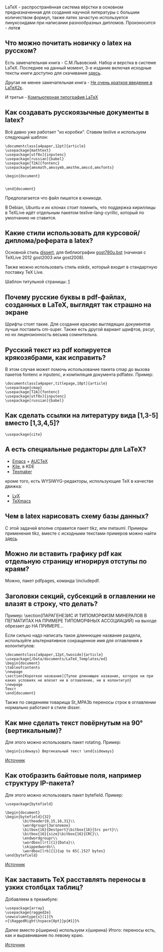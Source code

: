 LaTeX - распространённая система вёрстки в основном предназначенная для
создания научной литературы с большим количеством формул, также латех
зачастую используется линуксоидами при написании разнообразных
дипломов. Произносится - *лате**х***

## Что можно почитать новичку о latex на русском?

Есть замечательная книга - С.М.Львовский. Набор и верстка в системе
LaTeX. Последнее на данный момент, 3-е издание включая исходные тексты
книги доступно для скачивания
[здесь](http://www.mccme.ru/free-books/llang/newllang.pdf).

Другая не менее замечательная книга - [Не очень краткое введение в
LaTeX2ε](http://zelmanov.ptep-online.com/ctan/lshort_russian.pdf).

И третья - [Компьютерная типография
LaTeX](http://ctan.org/tex-archive/info/russian/Computer_Typesetting_Using_LaTeX)

## Как создавать русскоязычные документы в latex?

Всё давно уже работает "из коробки". Ставим texlive и используем
следующий шаблон:

    \documentclass[a4paper,12pt]{article}
    \usepackage{mathtext}
    \usepackage[utf8x]{inputenc}
    \usepackage[russian]{babel}
    \usepackage[T2A]{fontenc}
    \usepackage{amsmath,amssymb,amsthm,amscd,amsfonts}

    \begin{document}


    \end{document}

Предполагается что файл пишется в юникоде.

В Debian, Ubuntu и их клонах стоит помнить, что поддержка кириллицы в
TeXLive идёт отдельным пакетом texlive-lang-cyrillic, который по
умолчанию не ставится.

## Какие стили использовать для курсовой/диплома/реферата в latex?

Основной стиль [dissert](http://ppg.ice.ru/files/59553/dissert.tgz), для
библиографии
[gost780u.bst](http://www.inp.nsk.su/~baldin/Cyrillic-HOWTO-russian/ch08s02.html)
(начиная с TeXLive 2012 gost2003 или gost2008).

Также можно использовать стиль eskdx, который входит в стандартную
поставку TeX Live.

Шаблон титульной страницы:
[1](http://www.linux.org.ru/jump-message.jsp?msgid=1305696&cid=1305748)

## Почему русские буквы в pdf-файлах, созданных в LaTeX, выглядят так страшно на экране

Шрифты стоят такие. Для создания красиво выглядящих документов лучше
поставить cm-super. Также есть другой вариант шрифтов, pscyr, но их
лицензионность весьма сомнительна.

## Русский текст из pdf копируется крякозябрами, как исправить?

В этом случае может помочь использование пакета cmap до вызова пакетов
fontenc и inputenc, и компиляция документа pdflatex. Пример:

    \documentclass[a4paper,titlepage,10pt]{article}
    \usepackage{cmap}
    \usepackage[T2A]{fontenc}
    \usepackage[utf8x]{inputenc}
    \usepackage[russian]{babel}

## Как сделать ссылки на литературу вида \[1,3-5\] вместо \[1,3,4,5\]?

    \usepackage{cite}

## А есть специальные редакторы для LaTeX?

  - [Emacs](http://www.gnu.org/software/emacs/) +
    [AUCTeX](http://www.gnu.org/software/auctex/)
  - [Kile](http://kile.sourceforge.net/), в KDE
  - [Texmaker](http://www.xm1math.net/texmaker/)

кроме того, есть WYSIWYG-редакторы, использующие TeX в качестве движка:

  - [LyX](http://www.lyx.org/)
  - [TeXmacs](http://www.texmacs.org/)

## Чем в latex нарисовать схему базы данных?

С этой задачей вполне справится пакет tikz, или metauml. Примеры
применения tikz, вместе с исходными текстами примеров можно
найти [здесь](http://www.texample.net/tikz/examples/).

## Можно ли вставить графику pdf как отдельную страницу игнорируя отступы по краям?

Можно, пакет pdfpages, команда \\includepdf.

## Заголовки секций, субсекций в оглавлении не влазят в строку, что делать?

Пример: \\section{ПАРАГЕНЕЗИС И ТИПОМОРФИЗМ МИНЕРАЛОВ В ПЕГМАТИТАХ НА
ПРИМЕРЕ ТИПОМОРФНЫХ АССОЦИАЦИЙ} на выходе обрезает до НА ПРИМЕРЕ...

Если сильно надо написать такое длиннющее название раздела, используйте
альтернативное сокращенное имя для оглавления и колонтитулов:

    \documentclass[a4paper,12pt,twoside]{article}
    \usepackage{/Data/documents/LaTeX_Templates/ed}
    \begin{document}
    \tableofcontents
    \newpage
    \section[Короткое название]{Тупое длиннющее название, которое ни при каких условиях не влезет ни в оглавление, ни в колонтитул}
    \newpage
    Текст
    \end{document}

Также по сведениям товарища St_MPA3b переносы строк в оглавлении
нормально работают в стиле disser.

## Как мне сделать текст повёрнутым на 90° (вертикальным)?

Для этого можно использовать пакет rotating. Пример:

    \begin{sideways} Вертикальный текст \end{sideways}

[Источник](http://www.linux.org.ru/forum/general/4578155)

## Как отобразить байтовые поля, например структуру IP-пакета?

Для этого можно использовать пакет bytefield. Пример:

    \usepackage{bytefield}

    \begin{document}
    \begin{bytefield}{32}
            \bitheader{0,15,16,31}\\
            \wordgroupr{Заголовок}
            \bitbox{16}{Destport}\bitbox{16}{Src port}\\
            \bitbox{16}{size}\bitbox{16}{CRC}\\
            \endwordgroupr\\
            \wordbox[lrt]{1}{Data}\\
            \skippedwords\\
            \wordbox[lrb]{1}{up to 65{.}527 bytes}
    \end{bytefield}

[Источник](http://www.linux.org.ru/forum/development/4751338)

## Как заставить TeX расставлять переносы в узких столбцах таблиц?

Добавляем в преамбуле:

    \usepackage{array}
    \usepackage{ragged2e}
    \newcolumntype{x}[1]{%
    >{\RaggedRight\hspace{0pt}}p{#1}}%

Далее вместо p{ширина} используем x{ширина} Итого: переносы есть, как и
выравнивание по левому краю.

[Источник](http://www.linux.org.ru/forum/general/9128352?cid=9134170)

